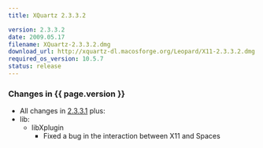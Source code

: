 ```yaml
---
title: XQuartz 2.3.3.2

version: 2.3.3.2
date: 2009.05.17
filename: XQuartz-2.3.3.2.dmg
download_url: http://xquartz-dl.macosforge.org/Leopard/X11-2.3.3.2.dmg
required_os_version: 10.5.7
status: release
---
```


### Changes in {{ page.version }} ###
  * All changes in [2.3.3.1](XQuartz-2.3.3.1.html) plus:
  * lib:
    * libXplugin
      * Fixed a bug in the interaction between X11 and Spaces
